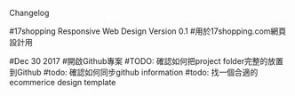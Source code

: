 Changelog

#17shopping Responsive Web Design Version 0.1
#用於17shopping.com網頁設計用

#Dec 30 2017
#開啟Github專案
#TODO: 確認如何把project folder完整的放置到Github
#todo: 確認如何同步github information
#todo: 找一個合適的ecommerice design template
